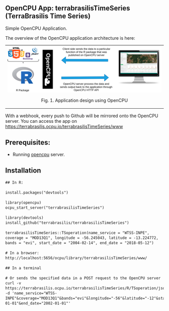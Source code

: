 OpenCPU App: terrabrasilisTimeSeries (TerraBrasilis Time Series)
------------------

Simple OpenCPU Application. 

The overview of the OpenCPU application architecture is here:

<table width="700" border="0">
<tr>
<td align="center" valign="center">
<img src="inst/extdata/figures/opencpu-design.png" alt="Fig. 1. Application design using OpenCPU" />
<p class="caption">
Fig. 1. Application design using OpenCPU
</p>
</td>
</tr>
</table>

With a webhook, every push to Github will be mirrored onto the OpenCPU server. You can access the app on https://terrabrasilis.ocpu.io/terrabrasilisTimeSeries/www


## Prerequisites:

- Running [opencpu](https://www.opencpu.org/) server.

## Installation

    ## In R:

    install.packages("devtools")

    library(opencpu)
    ocpu_start_server("terrabrasilisTimeSeries")

    library(devtools)
    install_github("terrabrasilis/terrabrasilisTimeSeries")

    terrabrasilisTimeSeries::TSoperation(name_service = "WTSS-INPE", coverage = "MOD13Q1", longitude = -56.245043, latitude = -13.224772, bands = "evi", start_date = "2004-02-14", end_date = "2018-05-12")
    
    # In a browser:
    http://localhost:5656/ocpu/library/terrabrasilisTimeSeries/www/

    ## In a terminal 
    
    # Or sends the specified data in a POST request to the OpenCPU server
    curl -v https://terrabrasilis.ocpu.io/terrabrasilisTimeSeries/R/TSoperation/json -d 'name_service="WTSS-INPE"&coverage="MOD13Q1"&bands="evi"&longitude="-56"&latitude="-12"&start_date="2001-01-01"&end_date="2002-01-01"'


  
    
